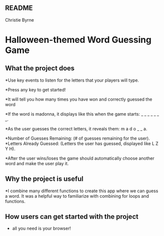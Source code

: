 ## README 

Christie Byrne

# Halloween-themed Word Guessing Game


## What the project does

*Use key events to listen for the letters that your players will type.



*Press any key to get started!

*It will tell you how many times you have won and correctly guessed the word

*If the word is madonna, it displays like this when the game starts: _ _ _ _ _ _ _.

*As the user guesses the correct letters, it reveals them: m a d o _  _ a.

*Number of Guesses Remaining: (# of guesses remaining for the user).
*Letters Already Guessed: (Letters the user has guessed, displayed like L Z Y H).

*After the user wins/loses the game should automatically choose another word and make the user play it.



## Why the project is useful
*I combine many different functions to create this app where we can guess a word. It was a helpful way to familiarize with combining for loops and functions.

## How users can get started with the project
* all you need is your browser!
